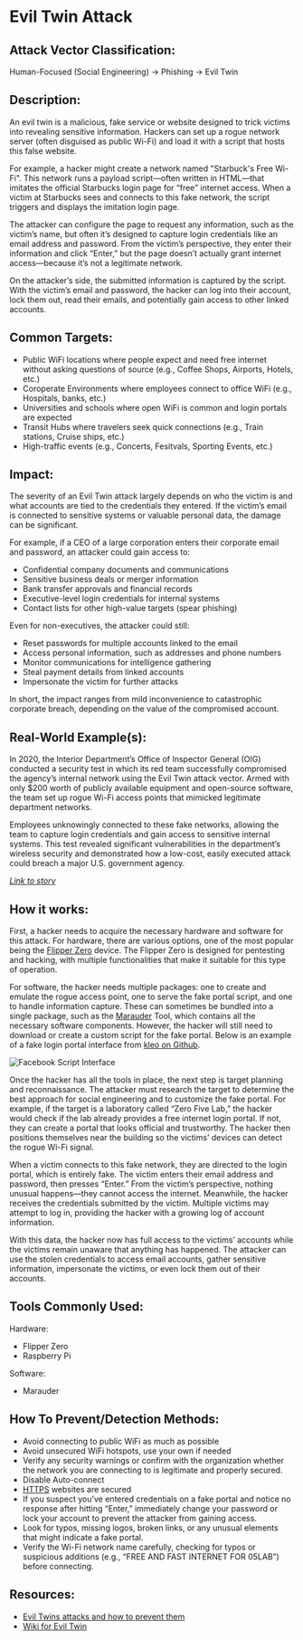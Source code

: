 # Evil Twin Attack


## Attack Vector Classification:

Human-Focused (Social Engineering) -> Phishing -> Evil Twin


## Description:

An evil twin is a malicious, fake service or website designed to trick victims into revealing sensitive information. Hackers can set up a rogue network server (often disguised as public Wi-Fi) and load it with a script that hosts this false website.

For example, a hacker might create a network named "Starbuck's Free Wi-Fi". This network runs a payload script—often written in HTML—that imitates the official Starbucks login page for “free” internet access. When a victim at Starbucks sees and connects to this fake network, the script triggers and displays the imitation login page.

The attacker can configure the page to request any information, such as the victim’s name, but often it’s designed to capture login credentials like an email address and password. From the victim’s perspective, they enter their information and click “Enter,” but the page doesn’t actually grant internet access—because it’s not a legitimate network.

On the attacker’s side, the submitted information is captured by the script. With the victim’s email and password, the hacker can log into their account, lock them out, read their emails, and potentially gain access to other linked accounts.


## Common Targets:

- Public WiFi locations where people expect and need free internet without asking questions of source (e.g., Coffee Shops, Airports, Hotels, etc.)
- Coroperate Environments where employees connect to office WiFi (e.g., Hospitals, banks, etc.)
- Universities and schools where open WiFi is common and login portals are expected
- Transit Hubs where travelers seek quick connections (e.g., Train stations, Cruise ships, etc.)
- High-traffic events (e.g., Concerts, Fesitvals, Sporting Events, etc.)


## Impact:

The severity of an Evil Twin attack largely depends on who the victim is and what accounts are tied to the credentials they entered. If the victim’s email is connected to sensitive systems or valuable personal data, the damage can be significant.

For example, if a CEO of a large corporation enters their corporate email and password, an attacker could gain access to:
- Confidential company documents and communications
- Sensitive business deals or merger information
- Bank transfer approvals and financial records
- Executive-level login credentials for internal systems
- Contact lists for other high-value targets (spear phishing)

Even for non-executives, the attacker could still:
- Reset passwords for multiple accounts linked to the email
- Access personal information, such as addresses and phone numbers
- Monitor communications for intelligence gathering
- Steal payment details from linked accounts
- Impersonate the victim for further attacks

In short, the impact ranges from mild inconvenience to catastrophic corporate breach, depending on the value of the compromised account.


## Real-World Example(s):

In 2020, the Interior Department’s Office of Inspector General (OIG) conducted a security test in which its red team successfully compromised the agency’s internal network using the Evil Twin attack vector. Armed with only $200 worth of publicly available equipment and open-source software, the team set up rogue Wi-Fi access points that mimicked legitimate department networks.

Employees unknowingly connected to these fake networks, allowing the team to capture login credentials and gain access to sensitive internal systems. This test revealed significant vulnerabilities in the department’s wireless security and demonstrated how a low-cost, easily executed attack could breach a major U.S. government agency.

*[Link to story](https://www.nextgov.com/cybersecurity/2020/09/interior-ig-team-used-evil-twins-and-200-tech-hack-department-wi-fi-networks/168521/)*


## How it works:

First, a hacker needs to acquire the necessary hardware and software for this attack. For hardware, there are various options, one of the most popular being the [Flipper Zero](../../05-Hacking/Tools/Hardware-Tools/Flipper-Zero.md) device. The Flipper Zero is designed for pentesting and hacking, with multiple functionalities that make it suitable for this type of operation. 

For software, the hacker needs multiple packages: one to create and emulate the rogue access point, one to serve the fake portal script, and one to handle information capture. These can sometimes be bundled into a single package, such as the [Marauder](https://lab.flipper.net/apps/esp32_wifi_marauder) Tool, which contains all the necessary software components. However, the hacker will still need to download or create a custom script for the fake portal. Below is an example of a fake login portal interface from [kleo on Github](https://github.com/kleo/evilportals/tree/master/portals/facebook-login).

![Facebook Script Interface]()

Once the hacker has all the tools in place, the next step is target planning and reconnaissance. The attacker must research the target to determine the best approach for social engineering and to customize the fake portal. For example, if the target is a laboratory called “Zero Five Lab,” the hacker would check if the lab already provides a free internet login portal. If not, they can create a portal that looks official and trustworthy. The hacker then positions themselves near the building so the victims’ devices can detect the rogue Wi-Fi signal.

When a victim connects to this fake network, they are directed to the login portal, which is entirely fake. The victim enters their email address and password, then presses “Enter.” From the victim’s perspective, nothing unusual happens—they cannot access the internet. Meanwhile, the hacker receives the credentials submitted by the victim. Multiple victims may attempt to log in, providing the hacker with a growing log of account information.

With this data, the hacker now has full access to the victims’ accounts while the victims remain unaware that anything has happened. The attacker can use the stolen credentials to access email accounts, gather sensitive information, impersonate the victims, or even lock them out of their accounts. 


## Tools Commonly Used:

Hardware:
- Flipper Zero
- Raspberry Pi

Software:
- Marauder 


## How To Prevent/Detection Methods:

- Avoid connecting to public WiFi as much as possible
- Avoid unsecured WiFi hotspots, use your own if needed
- Verify any security warnings or confirm with the organization whether the network you are connecting to is legitimate and properly secured.
- Disable Auto-connect
- [HTTPS](../Definitions.md) websites are secured
- If you suspect you’ve entered credentials on a fake portal and notice no response after hitting “Enter,” immediately change your password or lock your account to prevent the attacker from gaining access.
- Look for typos, missing logos, broken links, or any unusual elements that might indicate a fake portal.
- Verify the Wi-Fi network name carefully, checking for typos or suspicious additions (e.g., “FREE AND FAST INTERNET FOR 05LAB”) before connecting.

## Resources: 
- [Evil Twins attacks and how to prevent them](https://usa.kaspersky.com/resource-center/preemptive-safety/evil-twin-attacks)
- [Wiki for Evil Twin](https://en.wikipedia.org/wiki/Evil_twin_(wireless_networks))